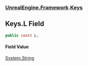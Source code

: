 ### [UnrealEngine.Framework](./UnrealEngine-Framework.md 'UnrealEngine.Framework').[Keys](./UnrealEngine-Framework-Keys.md 'UnrealEngine.Framework.Keys')
## Keys.L Field
  
```csharp
public const L;
```
#### Field Value
[System.String](https://docs.microsoft.com/en-us/dotnet/api/System.String 'System.String')  
